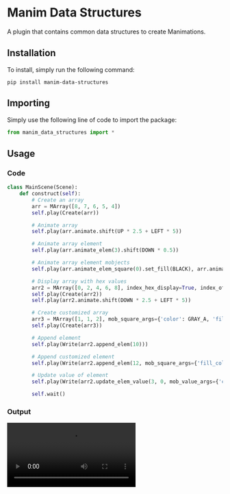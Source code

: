 # Manim Data Structures
A plugin that contains common data structures to create Manimations.

## Installation
To install, simply run the following command:
```
pip install manim-data-structures
```

## Importing
Simply use the following line of code to import the package:
```python
from manim_data_structures import *
```

## Usage
### Code
```python
class MainScene(Scene):
    def construct(self):
        # Create an array
        arr = MArray([8, 7, 6, 5, 4])
        self.play(Create(arr))

        # Animate array
        self.play(arr.animate.shift(UP * 2.5 + LEFT * 5))

        # Animate array element
        self.play(arr.animate_elem(3).shift(DOWN * 0.5))

        # Animate array element mobjects
        self.play(arr.animate_elem_square(0).set_fill(BLACK), arr.animate_elem_value(0).rotate(PI / 2).set_fill(RED), arr.animate_elem_index(0).rotate(PI / 2))

        # Display array with hex values
        arr2 = MArray([0, 2, 4, 6, 8], index_hex_display=True, index_offset=4)
        self.play(Create(arr2))
        self.play(arr2.animate.shift(DOWN * 2.5 + LEFT * 5))

        # Create customized array
        arr3 = MArray([1, 1, 2], mob_square_args={'color': GRAY_A, 'fill_color': RED_E, 'side_length': 0.5}, mob_value_args={'color': GOLD_A, 'font_size': 28}, mob_index_args={'color': RED_E, 'font_size': 22})
        self.play(Create(arr3))

        # Append element
        self.play(Write(arr2.append_elem(10)))

        # Append customized element
        self.play(Write(arr2.append_elem(12, mob_square_args={'fill_color': BLACK})))

        # Update value of element
        self.play(Write(arr2.update_elem_value(3, 0, mob_value_args={'color': RED})), arr2.animate_elem_square(3).set_fill(WHITE))

        self.wait()
```

### Output
<video id="video" controls>
    <source src="media/Array_Example.mp4" type="video/mp4">
</video>